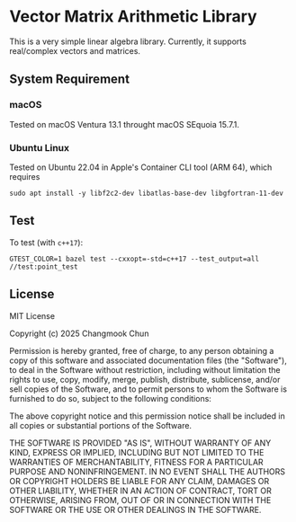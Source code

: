 # Vector Matrix Arithmetic Library

This is a very simple linear algebra library.  Currently, it supports real/complex vectors and matrices.

## System Requirement

### macOS

Tested on macOS Ventura 13.1 throught macOS SEquoia 15.7.1.

### Ubuntu Linux

Tested on Ubuntu 22.04 in Apple's Container CLI tool (ARM 64), which requires
```shell
sudo apt install -y libf2c2-dev libatlas-base-dev libgfortran-11-dev
```

## Test

To test (with `c++17`):
```
GTEST_COLOR=1 bazel test --cxxopt=-std=c++17 --test_output=all //test:point_test
```

## License

MIT License

Copyright (c) 2025 Changmook Chun

Permission is hereby granted, free of charge, to any person obtaining a copy
of this software and associated documentation files (the "Software"), to deal
in the Software without restriction, including without limitation the rights
to use, copy, modify, merge, publish, distribute, sublicense, and/or sell
copies of the Software, and to permit persons to whom the Software is
furnished to do so, subject to the following conditions:

The above copyright notice and this permission notice shall be included in all
copies or substantial portions of the Software.

THE SOFTWARE IS PROVIDED "AS IS", WITHOUT WARRANTY OF ANY KIND, EXPRESS OR
IMPLIED, INCLUDING BUT NOT LIMITED TO THE WARRANTIES OF MERCHANTABILITY,
FITNESS FOR A PARTICULAR PURPOSE AND NONINFRINGEMENT. IN NO EVENT SHALL THE
AUTHORS OR COPYRIGHT HOLDERS BE LIABLE FOR ANY CLAIM, DAMAGES OR OTHER
LIABILITY, WHETHER IN AN ACTION OF CONTRACT, TORT OR OTHERWISE, ARISING FROM,
OUT OF OR IN CONNECTION WITH THE SOFTWARE OR THE USE OR OTHER DEALINGS IN THE
SOFTWARE.


